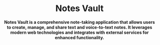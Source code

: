 <h1 align='center'> Notes Vault </h1>
<h4 align='center'>Notes Vault is a comprehensive note-taking application that allows users to create, manage, and share text and voice-to-text notes.<b/> It leverages modern web technologies and integrates with external services for enhanced functionality.</h4>

